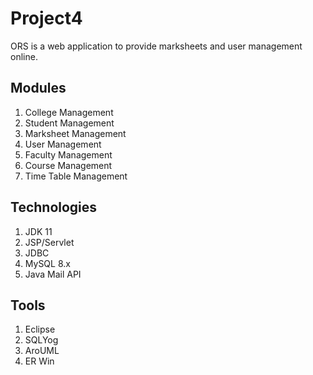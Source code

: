 # Project4

ORS is a web application to provide marksheets and user management online.

## Modules
1. College Management
1. Student Management
1. Marksheet Management
1. User Management
1. Faculty Management
1. Course Management
1. Time Table Management

## Technologies
1. JDK 11
1. JSP/Servlet
1. JDBC 
1. MySQL 8.x
1. Java Mail API

## Tools
1. Eclipse 
1. SQLYog
1. AroUML
1. ER Win
